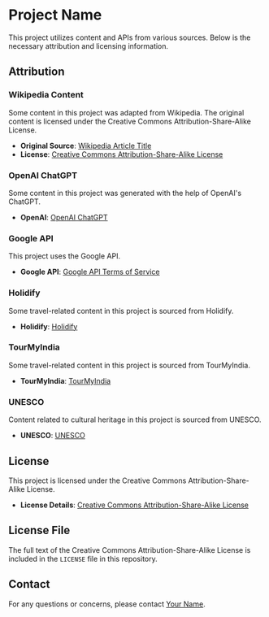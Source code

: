 # Project Name

This project utilizes content and APIs from various sources. Below is the necessary attribution and licensing information.

## Attribution

### Wikipedia Content

Some content in this project was adapted from Wikipedia. The original content is licensed under the Creative Commons Attribution-Share-Alike License.

- **Original Source**: [Wikipedia Article Title](https://en.wikipedia.org/wiki/Article_Title)
- **License**: [Creative Commons Attribution-Share-Alike License](https://creativecommons.org/licenses/by-sa/4.0/)

### OpenAI ChatGPT

Some content in this project was generated with the help of OpenAI's ChatGPT.

- **OpenAI**: [OpenAI ChatGPT](https://openai.com/chatgpt)

### Google API

This project uses the Google API.

- **Google API**: [Google API Terms of Service](https://developers.google.com/terms)

### Holidify

Some travel-related content in this project is sourced from Holidify.

- **Holidify**: [Holidify](https://www.holidify.com)

### TourMyIndia

Some travel-related content in this project is sourced from TourMyIndia.

- **TourMyIndia**: [TourMyIndia](https://www.tourmyindia.com)

### UNESCO

Content related to cultural heritage in this project is sourced from UNESCO.

- **UNESCO**: [UNESCO](https://whc.unesco.org)

## License

This project is licensed under the Creative Commons Attribution-Share-Alike License.

- **License Details**: [Creative Commons Attribution-Share-Alike License](https://creativecommons.org/licenses/by-sa/4.0/)

## License File

The full text of the Creative Commons Attribution-Share-Alike License is included in the `LICENSE` file in this repository.

## Contact

For any questions or concerns, please contact [Your Name](mailto:your.email@example.com).
